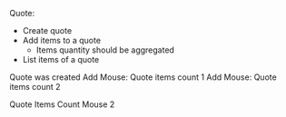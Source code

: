 Quote:

- Create quote
- Add items to a quote
	- Items quantity should be aggregated
- List items of a quote


Quote was created
Add Mouse: Quote items count 1
Add Mouse: Quote items count 2

Quote 
Items Count
Mouse 2



